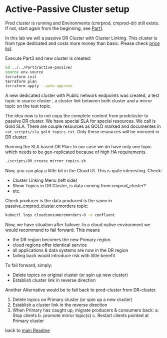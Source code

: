 # Active-Passive Cluster setup

Prod cluster is running and Environments (cmrprod, cmprod-dr) still exists.
If not, start again from the beginning, see [Part1](part1.md).

In this lab we will a passive DR Cluster with Cluster Linking. This cluster is from type dedicated and costs more money than basic. Please check [price list](https://www.confluent.io/confluent-cloud/pricing/). 

Execute Part3 and new cluster is created:

```bash
cd ../../Part3/active-passive/
source env-source
terraform init
terraform plan
terraform apply --auto-approve
```

A new dedicated cluster with Public network endpoints was created, a test topic in source cluster , a cluster link between both cluster and a mirror topic on the test topic.

The idea now is to not copy the complete content from prodcluster to passive DR cluster. We have special SLA for special resources. We call is Gold SLA.
There are couple resources as GOLD marked and documentes in `cat scripts/sla_gold_topics.txt`. Only these resources will be mirrored in DR cluster.

Running the SLA based DR Plan: 
In our case we do have only one topic which needs to be geo-replicated because of high HA requirements.

```bash
./scripts/00_create_mirror_topics.sh
``` 

Now, you can play a little bit in the Cloud UI. This is quite interesting. Check:
* Cluster Linking Menu (left side)
* Show Topics in DR Cluster, is data coming from cmprod_cluster?
* etc.

Check producer is the data produced is the same in passive_cmprod_cluster.cmorders topic:
```bash
kubectl logs cloudconsumercmorders-0 -n confluent
```

Now, we have situation after failover. In a cloud native environment we would recommend to fail forward. This means

* the DR region becomes the new Primary region.
*  cloud regions offer identical service
* all applications & data systems are now in the DR region
* failing back would introduce risk with little benefit

To fail forward, simply:
* Delete topics on original cluster (or spin up new cluster)
* Establish cluster link in reverse direction

Another Alternative would be to fail back to prod-cluster from DR-cluster.

1. Delete topics on Primary cluster (or spin up a new cluster)
2. Establish a cluster link in the reverse direction
3. When Primary has caught up, migrate producers & consumers back:
    a. Stop clients
    b. promote mirror topic(s)
    c. Restart clients pointed at Primary cluster


back to [main Readme](ReadME.md)